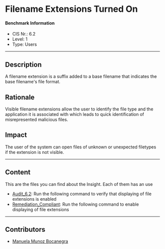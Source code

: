 # Filename Extensions Turned On
#### Benchmark Information
- CIS Nr.: 6.2
- Level: 1
- Type: Users
------------------------
## Description

A filename extension is a suffix added to a base filename that indicates the base filename's file format.

## Rationale

Visible filename extensions allow the user to identify the file type and the application it is associated with which leads to quick identification of misrepresented malicious files.

## Impact

The user of the system can open files of unknown or unexpected filetypes if the extension is not visible.

---
## Content
This are the files you can find about the Insight. Each of them has an use 
* [Audit_6.2](https://github.com/apfelwerk/JamfProtectInsights/blob/main/UsersType/CIS_6.2_Filename%20Extensions%20Turned%20On/Audit_6.2.sh): Run the following command to verify that displaying of file extensions is enabled
* [Remediation_Compliant](https://github.com/apfelwerk/JamfProtectInsights/blob/main/UsersType/CIS_6.2_Filename%20Extensions%20Turned%20On/Remediation_Compliant.sh): Run the following command to enable displaying of file extensions

------------------------------------------------------------------------------------------------------------------------------------------------------------------------------------------------------------------------------------------------------------------------------------------------------------------------------
## Contributors
* [Manuela Munoz Bocanegra](https://github.com/manuelamunoz)